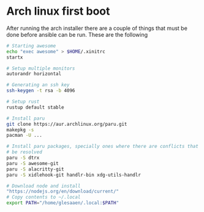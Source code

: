 Arch linux first boot
=====================

After running the arch installer there are a couple of things that must be done
before ansible can be run. These are the following

```bash
# Starting awesome
echo "exec awesome" > $HOME/.xinitrc
startx

# Setup multiple monitors
autorandr horizontal

# Generating an ssh key
ssh-keygen -t rsa -b 4096

# Setup rust
rustup default stable

# Install paru
git clone https://aur.archlinux.org/paru.git
makepkg -s
pacman -U ...

# Install paru packages, specially ones where there are conflicts that need to
# be resolved
paru -S dtrx
paru -S awesome-git
paru -S alacritty-git
paru -S xidlehook-git handlr-bin xdg-utils-handlr

# Download node and install
"https://nodejs.org/en/download/current/"
# Copy contents to ~/.local
export PATH="/home/glesaaen/.local:$PATH"
```
